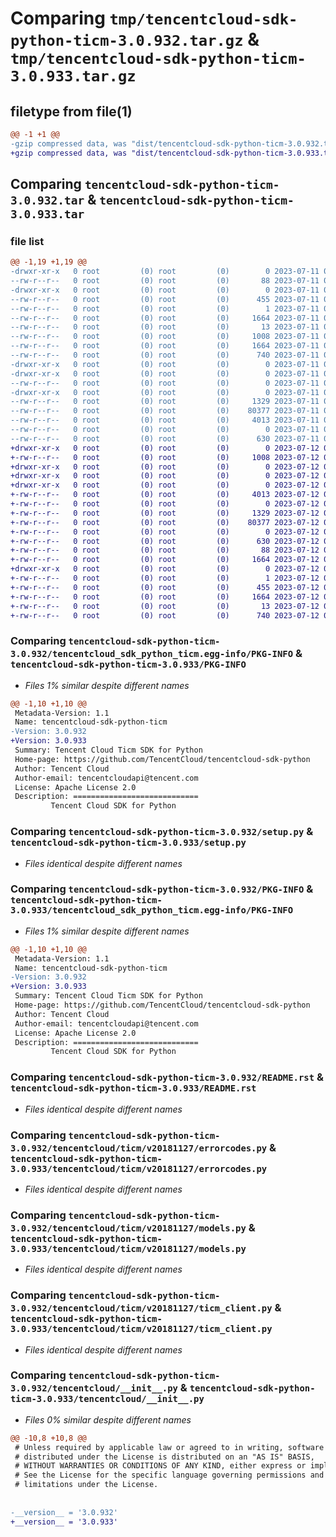 # Comparing `tmp/tencentcloud-sdk-python-ticm-3.0.932.tar.gz` & `tmp/tencentcloud-sdk-python-ticm-3.0.933.tar.gz`

## filetype from file(1)

```diff
@@ -1 +1 @@
-gzip compressed data, was "dist/tencentcloud-sdk-python-ticm-3.0.932.tar", last modified: Tue Jul 11 01:02:09 2023, max compression
+gzip compressed data, was "dist/tencentcloud-sdk-python-ticm-3.0.933.tar", last modified: Wed Jul 12 00:42:34 2023, max compression
```

## Comparing `tencentcloud-sdk-python-ticm-3.0.932.tar` & `tencentcloud-sdk-python-ticm-3.0.933.tar`

### file list

```diff
@@ -1,19 +1,19 @@
-drwxr-xr-x   0 root         (0) root         (0)        0 2023-07-11 01:02:09.000000 tencentcloud-sdk-python-ticm-3.0.932/
--rw-r--r--   0 root         (0) root         (0)       88 2023-07-11 01:02:09.000000 tencentcloud-sdk-python-ticm-3.0.932/setup.cfg
-drwxr-xr-x   0 root         (0) root         (0)        0 2023-07-11 01:02:09.000000 tencentcloud-sdk-python-ticm-3.0.932/tencentcloud_sdk_python_ticm.egg-info/
--rw-r--r--   0 root         (0) root         (0)      455 2023-07-11 01:02:09.000000 tencentcloud-sdk-python-ticm-3.0.932/tencentcloud_sdk_python_ticm.egg-info/SOURCES.txt
--rw-r--r--   0 root         (0) root         (0)        1 2023-07-11 01:02:09.000000 tencentcloud-sdk-python-ticm-3.0.932/tencentcloud_sdk_python_ticm.egg-info/dependency_links.txt
--rw-r--r--   0 root         (0) root         (0)     1664 2023-07-11 01:02:09.000000 tencentcloud-sdk-python-ticm-3.0.932/tencentcloud_sdk_python_ticm.egg-info/PKG-INFO
--rw-r--r--   0 root         (0) root         (0)       13 2023-07-11 01:02:09.000000 tencentcloud-sdk-python-ticm-3.0.932/tencentcloud_sdk_python_ticm.egg-info/top_level.txt
--rw-r--r--   0 root         (0) root         (0)     1008 2023-07-11 01:02:09.000000 tencentcloud-sdk-python-ticm-3.0.932/setup.py
--rw-r--r--   0 root         (0) root         (0)     1664 2023-07-11 01:02:09.000000 tencentcloud-sdk-python-ticm-3.0.932/PKG-INFO
--rw-r--r--   0 root         (0) root         (0)      740 2023-07-11 01:02:09.000000 tencentcloud-sdk-python-ticm-3.0.932/README.rst
-drwxr-xr-x   0 root         (0) root         (0)        0 2023-07-11 01:02:09.000000 tencentcloud-sdk-python-ticm-3.0.932/tencentcloud/
-drwxr-xr-x   0 root         (0) root         (0)        0 2023-07-11 01:02:09.000000 tencentcloud-sdk-python-ticm-3.0.932/tencentcloud/ticm/
--rw-r--r--   0 root         (0) root         (0)        0 2023-07-11 01:02:09.000000 tencentcloud-sdk-python-ticm-3.0.932/tencentcloud/ticm/__init__.py
-drwxr-xr-x   0 root         (0) root         (0)        0 2023-07-11 01:02:09.000000 tencentcloud-sdk-python-ticm-3.0.932/tencentcloud/ticm/v20181127/
--rw-r--r--   0 root         (0) root         (0)     1329 2023-07-11 01:02:09.000000 tencentcloud-sdk-python-ticm-3.0.932/tencentcloud/ticm/v20181127/errorcodes.py
--rw-r--r--   0 root         (0) root         (0)    80377 2023-07-11 01:02:09.000000 tencentcloud-sdk-python-ticm-3.0.932/tencentcloud/ticm/v20181127/models.py
--rw-r--r--   0 root         (0) root         (0)     4013 2023-07-11 01:02:09.000000 tencentcloud-sdk-python-ticm-3.0.932/tencentcloud/ticm/v20181127/ticm_client.py
--rw-r--r--   0 root         (0) root         (0)        0 2023-07-11 01:02:09.000000 tencentcloud-sdk-python-ticm-3.0.932/tencentcloud/ticm/v20181127/__init__.py
--rw-r--r--   0 root         (0) root         (0)      630 2023-07-11 01:02:09.000000 tencentcloud-sdk-python-ticm-3.0.932/tencentcloud/__init__.py
+drwxr-xr-x   0 root         (0) root         (0)        0 2023-07-12 00:42:34.000000 tencentcloud-sdk-python-ticm-3.0.933/
+-rw-r--r--   0 root         (0) root         (0)     1008 2023-07-12 00:42:34.000000 tencentcloud-sdk-python-ticm-3.0.933/setup.py
+drwxr-xr-x   0 root         (0) root         (0)        0 2023-07-12 00:42:34.000000 tencentcloud-sdk-python-ticm-3.0.933/tencentcloud/
+drwxr-xr-x   0 root         (0) root         (0)        0 2023-07-12 00:42:34.000000 tencentcloud-sdk-python-ticm-3.0.933/tencentcloud/ticm/
+drwxr-xr-x   0 root         (0) root         (0)        0 2023-07-12 00:42:34.000000 tencentcloud-sdk-python-ticm-3.0.933/tencentcloud/ticm/v20181127/
+-rw-r--r--   0 root         (0) root         (0)     4013 2023-07-12 00:42:34.000000 tencentcloud-sdk-python-ticm-3.0.933/tencentcloud/ticm/v20181127/ticm_client.py
+-rw-r--r--   0 root         (0) root         (0)        0 2023-07-12 00:42:34.000000 tencentcloud-sdk-python-ticm-3.0.933/tencentcloud/ticm/v20181127/__init__.py
+-rw-r--r--   0 root         (0) root         (0)     1329 2023-07-12 00:42:34.000000 tencentcloud-sdk-python-ticm-3.0.933/tencentcloud/ticm/v20181127/errorcodes.py
+-rw-r--r--   0 root         (0) root         (0)    80377 2023-07-12 00:42:34.000000 tencentcloud-sdk-python-ticm-3.0.933/tencentcloud/ticm/v20181127/models.py
+-rw-r--r--   0 root         (0) root         (0)        0 2023-07-12 00:42:34.000000 tencentcloud-sdk-python-ticm-3.0.933/tencentcloud/ticm/__init__.py
+-rw-r--r--   0 root         (0) root         (0)      630 2023-07-12 00:42:34.000000 tencentcloud-sdk-python-ticm-3.0.933/tencentcloud/__init__.py
+-rw-r--r--   0 root         (0) root         (0)       88 2023-07-12 00:42:34.000000 tencentcloud-sdk-python-ticm-3.0.933/setup.cfg
+-rw-r--r--   0 root         (0) root         (0)     1664 2023-07-12 00:42:34.000000 tencentcloud-sdk-python-ticm-3.0.933/PKG-INFO
+drwxr-xr-x   0 root         (0) root         (0)        0 2023-07-12 00:42:34.000000 tencentcloud-sdk-python-ticm-3.0.933/tencentcloud_sdk_python_ticm.egg-info/
+-rw-r--r--   0 root         (0) root         (0)        1 2023-07-12 00:42:34.000000 tencentcloud-sdk-python-ticm-3.0.933/tencentcloud_sdk_python_ticm.egg-info/dependency_links.txt
+-rw-r--r--   0 root         (0) root         (0)      455 2023-07-12 00:42:34.000000 tencentcloud-sdk-python-ticm-3.0.933/tencentcloud_sdk_python_ticm.egg-info/SOURCES.txt
+-rw-r--r--   0 root         (0) root         (0)     1664 2023-07-12 00:42:34.000000 tencentcloud-sdk-python-ticm-3.0.933/tencentcloud_sdk_python_ticm.egg-info/PKG-INFO
+-rw-r--r--   0 root         (0) root         (0)       13 2023-07-12 00:42:34.000000 tencentcloud-sdk-python-ticm-3.0.933/tencentcloud_sdk_python_ticm.egg-info/top_level.txt
+-rw-r--r--   0 root         (0) root         (0)      740 2023-07-12 00:42:34.000000 tencentcloud-sdk-python-ticm-3.0.933/README.rst
```

### Comparing `tencentcloud-sdk-python-ticm-3.0.932/tencentcloud_sdk_python_ticm.egg-info/PKG-INFO` & `tencentcloud-sdk-python-ticm-3.0.933/PKG-INFO`

 * *Files 1% similar despite different names*

```diff
@@ -1,10 +1,10 @@
 Metadata-Version: 1.1
 Name: tencentcloud-sdk-python-ticm
-Version: 3.0.932
+Version: 3.0.933
 Summary: Tencent Cloud Ticm SDK for Python
 Home-page: https://github.com/TencentCloud/tencentcloud-sdk-python
 Author: Tencent Cloud
 Author-email: tencentcloudapi@tencent.com
 License: Apache License 2.0
 Description: ============================
         Tencent Cloud SDK for Python
```

### Comparing `tencentcloud-sdk-python-ticm-3.0.932/setup.py` & `tencentcloud-sdk-python-ticm-3.0.933/setup.py`

 * *Files identical despite different names*

### Comparing `tencentcloud-sdk-python-ticm-3.0.932/PKG-INFO` & `tencentcloud-sdk-python-ticm-3.0.933/tencentcloud_sdk_python_ticm.egg-info/PKG-INFO`

 * *Files 1% similar despite different names*

```diff
@@ -1,10 +1,10 @@
 Metadata-Version: 1.1
 Name: tencentcloud-sdk-python-ticm
-Version: 3.0.932
+Version: 3.0.933
 Summary: Tencent Cloud Ticm SDK for Python
 Home-page: https://github.com/TencentCloud/tencentcloud-sdk-python
 Author: Tencent Cloud
 Author-email: tencentcloudapi@tencent.com
 License: Apache License 2.0
 Description: ============================
         Tencent Cloud SDK for Python
```

### Comparing `tencentcloud-sdk-python-ticm-3.0.932/README.rst` & `tencentcloud-sdk-python-ticm-3.0.933/README.rst`

 * *Files identical despite different names*

### Comparing `tencentcloud-sdk-python-ticm-3.0.932/tencentcloud/ticm/v20181127/errorcodes.py` & `tencentcloud-sdk-python-ticm-3.0.933/tencentcloud/ticm/v20181127/errorcodes.py`

 * *Files identical despite different names*

### Comparing `tencentcloud-sdk-python-ticm-3.0.932/tencentcloud/ticm/v20181127/models.py` & `tencentcloud-sdk-python-ticm-3.0.933/tencentcloud/ticm/v20181127/models.py`

 * *Files identical despite different names*

### Comparing `tencentcloud-sdk-python-ticm-3.0.932/tencentcloud/ticm/v20181127/ticm_client.py` & `tencentcloud-sdk-python-ticm-3.0.933/tencentcloud/ticm/v20181127/ticm_client.py`

 * *Files identical despite different names*

### Comparing `tencentcloud-sdk-python-ticm-3.0.932/tencentcloud/__init__.py` & `tencentcloud-sdk-python-ticm-3.0.933/tencentcloud/__init__.py`

 * *Files 0% similar despite different names*

```diff
@@ -10,8 +10,8 @@
 # Unless required by applicable law or agreed to in writing, software
 # distributed under the License is distributed on an "AS IS" BASIS,
 # WITHOUT WARRANTIES OR CONDITIONS OF ANY KIND, either express or implied.
 # See the License for the specific language governing permissions and
 # limitations under the License.
 
 
-__version__ = '3.0.932'
+__version__ = '3.0.933'
```

